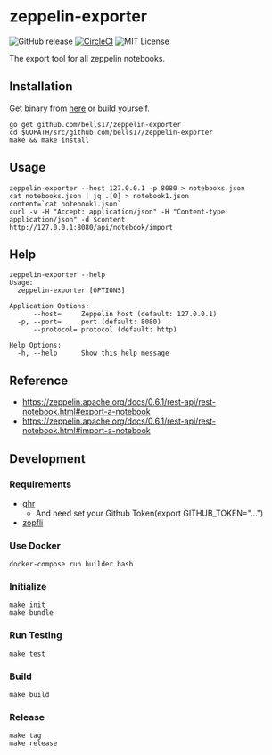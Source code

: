 # zeppelin-exporter

![GitHub release](http://img.shields.io/github/release/bells17/zeppelin-exporter.svg?style=flat-square)
[![CircleCI](https://img.shields.io/circleci/project/github/bells17/zeppelin-exporter.svg)](https://circleci.com/gh/bells17/zeppelin-exporter)
![MIT License](http://img.shields.io/badge/license-MIT-blue.svg?style=flat-square)

The export tool for all zeppelin notebooks.

## Installation

Get binary from [here](https://github.com/bells17/zeppelin-exporter/releases/latest) or build yourself.

```
go get github.com/bells17/zeppelin-exporter
cd $GOPATH/src/github.com/bells17/zeppelin-exporter
make && make install
```

## Usage

```
zeppelin-exporter --host 127.0.0.1 -p 8080 > notebooks.json
cat notebooks.json | jq .[0] > notebook1.json
content=`cat notebook1.json`
curl -v -H "Accept: application/json" -H "Content-type: application/json" -d $content http://127.0.0.1:8080/api/notebook/import
```

## Help

```
zeppelin-exporter --help
Usage:
  zeppelin-exporter [OPTIONS]

Application Options:
      --host=     Zeppelin host (default: 127.0.0.1)
  -p, --port=     port (default: 8080)
      --protocol= protocol (default: http)

Help Options:
  -h, --help      Show this help message
```

## Reference

- https://zeppelin.apache.org/docs/0.6.1/rest-api/rest-notebook.html#export-a-notebook
- https://zeppelin.apache.org/docs/0.6.1/rest-api/rest-notebook.html#import-a-notebook

## Development

### Requirements

- [ghr](https://github.com/tcnksm/ghr)
  - And need set your Github Token(export GITHUB_TOKEN="...")
- [zopfli](https://github.com/google/zopfli)


### Use Docker

```
docker-compose run builder bash
```

### Initialize

```
make init
make bundle
```

### Run Testing

```
make test
```

### Build

```
make build
```

### Release

```
make tag
make release
```
